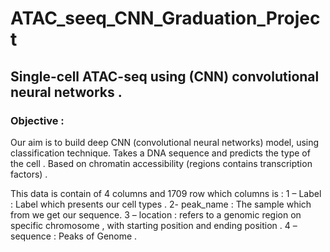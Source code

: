 # ATAC_seeq_CNN_Graduation_Project
## Single-cell ATAC-seq using (CNN) convolutional neural networks .

### Objective :
Our aim is to build deep CNN (convolutional neural networks) model, using classification technique.
Takes a DNA sequence and predicts the type of the cell .
Based on chromatin accessibility (regions contains transcription factors) .

This data is contain of 4 columns and 1709 row which columns is :
1 – Label : Label which presents our cell types .
2- peak_name : The sample which from we get our sequence.
3 – location : refers to a genomic region on specific chromosome , with starting position  and ending position .
4 – sequence : Peaks of Genome . 





